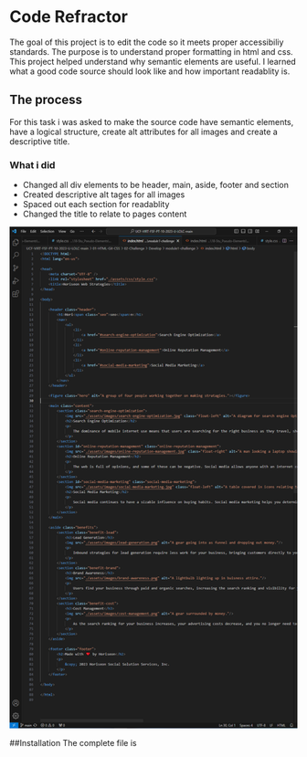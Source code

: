 # Code Refractor

The goal of this project is to edit the code so it meets proper accessibiliy standards. The purpose is to understand proper formatting in html and css. This project helped understand why semantic elements are useful. I learned what a good code source should look like and how important readablity is. 

## The process
For this task i was asked to make the source code have semantic elements, have a logical structure, create alt attributes for all images and create a descriptive title.

### What i did
* Changed all div elements to be header, main, aside, footer and section
* Created descriptive alt tages for all images
* Spaced out each section for readablity
* Changed the title to relate to pages content

![The complete version of the code](https://github.com/nathan26036/module1-challenge/blob/main/assets/images/module1-changes.PNG?raw=true)

##Installation 
The complete file is 
